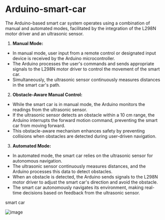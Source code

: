 # Arduino-smart-car
The Arduino-based smart car system operates using a combination of manual and
automated modes, facilitated by the integration of the L298N motor driver and an
ultrasonic sensor.
1. **Manual Mode:**
 - In manual mode, user input from a remote control or designated input device is
received by the Arduino microcontroller.
 - The Arduino processes the user's commands and sends appropriate signals to the
L298N motor driver to control the movement of the smart car.
 - Simultaneously, the ultrasonic sensor continuously measures distances in the smart
car's path.
2. **Obstacle-Aware Manual Control:**
 - While the smart car is in manual mode, the Arduino monitors the readings from the
ultrasonic sensor.
 - If the ultrasonic sensor detects an obstacle within a 10 cm range, the Arduino
interrupts the forward motion command, preventing the smart car from moving forward.
 - This obstacle-aware mechanism enhances safety by preventing collisions when
obstacles are detected during user-driven navigation.
3. **Automated Mode:**
 - In automated mode, the smart car relies on the ultrasonic sensor for autonomous
navigation.
 - The ultrasonic sensor continuously measures distances, and the Arduino processes
this data to detect obstacles.
 - When an obstacle is detected, the Arduino sends signals to the L298N motor driver
to adjust the smart car's direction and avoid the obstacle.
 - The smart car autonomously navigates its environment, making real-time decisions
based on feedback from the ultrasonic sensor.

smart car

![image](https://github.com/Lokeshdh46/Arduino-smart-car/assets/111194420/d62db4cf-8326-441d-8646-fd78d709edee)
